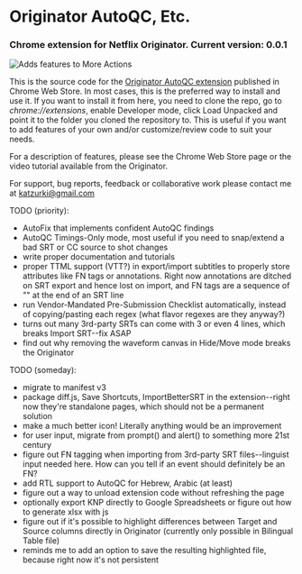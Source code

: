 # Originator AutoQC, Etc. 
### Chrome extension for Netflix Originator. Current version: 0.0.1

![Adds features to More Actions](https://lh3.googleusercontent.com/GNwhXfqNOuDq9n8CKescghQqeBmb1yGwRaOA_t4VjOxkO1NiyYN8pQAwuGmk-hdERiAlpOBRww8DgsxhDQAEPZtgkQ=w640-h400-e365-rj-sc0x00ffffff)
 
This is the source code for the [Originator AutoQC extension](https://chrome.google.com/webstore/detail/originator-autoqc-etc/fmdlmdfceiaaljfpdkbpfhoppcklkopo "Originator AutoQC for Netflix") published in Chrome Web Store. In most cases, this is the preferred way to install and use it. If you want to install it from here, you need to clone the repo, go to _chrome://extensions_, enable Developer mode, click Load Unpacked and point it to the folder you cloned the repository to. This is useful if you want to add features of your own and/or customize/review code to suit your needs.

For a description of features, please see the Chrome Web Store page or the video tutorial available from the Originator.

For support, bug reports, feedback or collaborative work please contact me at katzurki@gmail.com

TODO (priority):
* AutoFix that implements confident AutoQC findings
* AutoQC Timings-Only mode, most useful if you need to snap/extend a bad SRT or CC source to shot changes
* write proper documentation and tutorials
* proper TTML support (VTT?) in export/import subtitles to properly store attributes like FN tags or annotations. Right now annotations are ditched on SRT export and hence lost on import, and FN tags are a sequence of "<b></b>" at the end of an SRT line
* run Vendor-Mandated Pre-Submission Checklist automatically, instead of copying/pasting each regex (what flavor regexes are they anyway?)
* turns out many 3rd-party SRTs can come with 3 or even 4 lines, which breaks Import SRT--fix ASAP
* find out why removing the waveform canvas in Hide/Move mode breaks the Originator

TODO (someday):
* migrate to manifest v3
* package diff.js, Save Shortcuts, ImportBetterSRT in the extension--right now they're standalone pages, which should not be a permanent solution
* make a much better icon! Literally anything would be an improvement
* for user input, migrate from prompt() and alert() to something more 21st century
* figure out FN tagging when importing from 3rd-party SRT files--linguist input needed here. How can you tell if an event should definitely be an FN?
* add RTL support to AutoQC for Hebrew, Arabic (at least)
* figure out a way to unload extension code without refreshing the page
* optionally export KNP directly to Google Spreadsheets or figure out how to generate xlsx with js
* figure out if it's possible to highlight differences between Target and Source columns directly in Originator (currently only possible in Bilingual Table file)
* reminds me to add an option to save the resulting highlighted file, because right now it's not persistent
